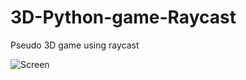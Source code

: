 # 3D-Python-game-Raycast
Pseudo 3D game using raycast

![Screen](https://github.com/StanislavPetrovV/3D-Python-game-Raycast/tree/master/img/screen.png)
